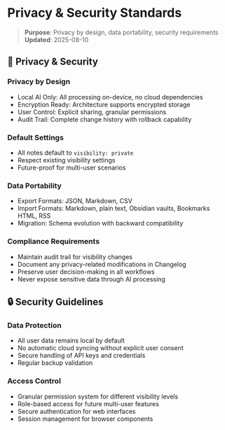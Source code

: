 # Privacy & Security Standards

> **Purpose**: Privacy by design, data portability, security requirements  
> **Updated**: 2025-08-10  

## 🔐 Privacy & Security

### Privacy by Design
- Local AI Only: All processing on-device, no cloud dependencies
- Encryption Ready: Architecture supports encrypted storage
- User Control: Explicit sharing, granular permissions
- Audit Trail: Complete change history with rollback capability

### Default Settings
- All notes default to `visibility: private`
- Respect existing visibility settings
- Future-proof for multi-user scenarios

### Data Portability
- Export Formats: JSON, Markdown, CSV
- Import Formats: Markdown, plain text, Obsidian vaults, Bookmarks HTML, RSS
- Migration: Schema evolution with backward compatibility

### Compliance Requirements
- Maintain audit trail for visibility changes
- Document any privacy-related modifications in Changelog
- Preserve user decision-making in all workflows
- Never expose sensitive data through AI processing

## 🔒 Security Guidelines

### Data Protection
- All user data remains local by default
- No automatic cloud syncing without explicit user consent
- Secure handling of API keys and credentials
- Regular backup validation

### Access Control
- Granular permission system for different visibility levels
- Role-based access for future multi-user features
- Secure authentication for web interfaces
- Session management for browser components
